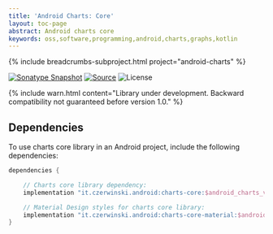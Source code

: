 ```yaml
---
title: 'Android Charts: Core'
layout: toc-page
abstract: Android charts core
keywords: oss,software,programming,android,charts,graphs,kotlin
---
```


{% include breadcrumbs-subproject.html project="android-charts" %}

[![Sonatype Snapshot](https://img.shields.io/nexus/s/https/oss.sonatype.org/it.czerwinski.android/charts-core.svg)](https://oss.sonatype.org/content/repositories/snapshots/it/czerwinski/android/charts-core/)
[![Source](https://img.shields.io/badge/source-GitHub-blue.svg)](https://github.com/sczerwinski/android-charts)
![License](https://img.shields.io/github/license/sczerwinski/android-charts.svg)

{% include warn.html
content="Library under development. Backward compatibility not guaranteed before version 1.0." %}

## Dependencies

To use charts core library in an Android project, include the following dependencies:

```groovy
dependencies {

    // Charts core library dependency:
    implementation "it.czerwinski.android:charts-core:$android_charts_version"

    // Material Design styles for charts core library: 
    implementation "it.czerwinski.android:charts-core-material:$android_charts_version"
}
```
